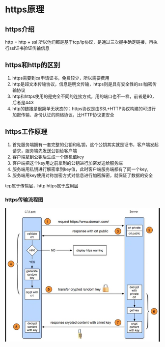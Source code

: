 # https原理

## https介绍

http =  http + ssl
所以他们都是基于tcp/ip协议，是通过三次握手确定链接，再执行ssl证书验证传输信息

## https和http的区别

1. https需要到ca申请证书，免费较少，所以需要费用
2. http是超文本传输协议，信息是明文传输，https则是具有安全性的ssl加密传输协议
3. http和https使用的是完全不同的连接方式，用的端口也不一样，前者是80，后者是443
4. http的链接是很简单无状态的；https协议是由SSL+HTTP协议构建的可进行加密传输、身份认证的网络协议，比HTTP协议更安全


## https工作原理

1. 首先服务端拥有一套完整的公钥和私钥，这个公钥其实就是证书，客户端发起请求，服务端先发送公钥给客户端
2. 客户端拿到公钥后生成一个随机值key
3. 客户端把这个key用之前拿到的公钥进行加密发送给服务端
4. 服务端用私钥进行解密拿到key值，此时客户端服务端都有了同一个key,
5. 服务端用key使用对称加密方式对信息进行加密解密，就保证了数据的安全


tcp属于传输层，http https属于应用层

### https传输流程图

![](./img/https.png)
